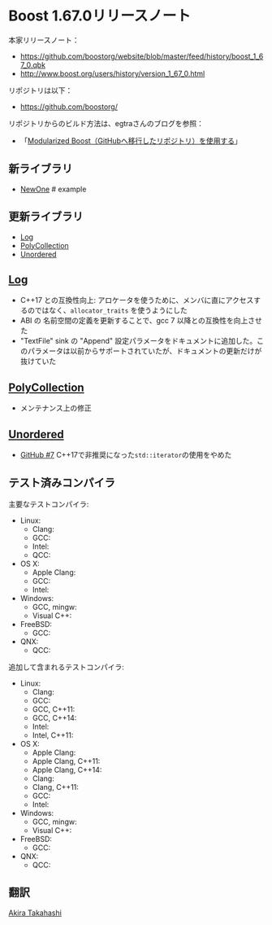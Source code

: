 # Boost 1.67.0リリースノート

本家リリースノート：

- <https://github.com/boostorg/website/blob/master/feed/history/boost_1_67_0.qbk>
- <http://www.boost.org/users/history/version_1_67_0.html>


リポジトリは以下：

- <https://github.com/boostorg/>


リポジトリからのビルド方法は、egtraさんのブログを参照：

- 「[Modularized Boost（GitHubへ移行したリポジトリ）を使用する](http://dev.activebasic.com/egtra/2013/12/03/620/)」


## 新ライブラリ

- [NewOne](#newone) # example


## 更新ライブラリ

- [Log](#log)
- [PolyCollection](#poly-collection)
- [Unordered](#unordered)

## <a id="log" href="#log">Log</a>

- C++17 との互換性向上: アロケータを使うために、メンバに直にアクセスするのではなく、`allocator_traits` を使うようにした
- ABI の 名前空間の定義を更新することで、gcc 7 以降との互換性を向上させた
- "TextFile" sink の "Append" 設定パラメータをドキュメントに追加した。このパラメータは以前からサポートされていたが、ドキュメントの更新だけが抜けていた

## <a id="poly-collection" href="#poly-collection">PolyCollection</a>
- メンテナンス上の修正


## <a id="unordered" href="#unordered">Unordered</a>
- [GitHub #7](https://github.com/boostorg/unordered/pull/7) C++17で非推奨になった`std::iterator`の使用をやめた


## テスト済みコンパイラ
主要なテストコンパイラ:

- Linux:
    - Clang:
    - GCC:
    - Intel:
    - QCC:
- OS X:
    - Apple Clang:
    - GCC:
    - Intel:
- Windows:
    - GCC, mingw:
    - Visual C++:
- FreeBSD:
    - GCC:
- QNX:
    - QCC:

追加して含まれるテストコンパイラ:

- Linux:
    - Clang:
    - GCC:
    - GCC, C++11:
    - GCC, C++14:
    - Intel:
    - Intel, C++11:
- OS X:
    - Apple Clang:
    - Apple Clang, C++11:
    - Apple Clang, C++14:
    - Clang:
    - Clang, C++11:
    - GCC:
    - Intel:
- Windows:
    - GCC, mingw:
    - Visual C++:
- FreeBSD:
    - GCC:
- QNX:
    - QCC:

## 翻訳
[Akira Takahashi](https://github.com/faithandbrave)

